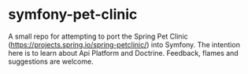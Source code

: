 # symfony-pet-clinic

A small repo for attempting to port the Spring Pet Clinic (https://projects.spring.io/spring-petclinic/) into Symfony. The intention here is to learn about Api Platform and Doctrine. Feedback, flames and suggestions are welcome.

